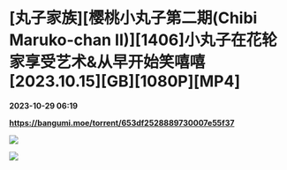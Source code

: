 # [丸子家族][樱桃小丸子第二期(Chibi Maruko-chan II)][1406]小丸子在花轮家享受艺术&从早开始笑嘻嘻[2023.10.15][GB][1080P][MP4]

**2023-10-29 06:19**

**https://bangumi.moe/torrent/653df2528889730007e55f37**

![](https://s1.imagehub.cc/images/2023/10/29/400ca4805518956d48f72c4ca7124197.jpeg)

![](https://img.imgdb.cn/item/60616ec48322e6675ca4c4ae.jpg)